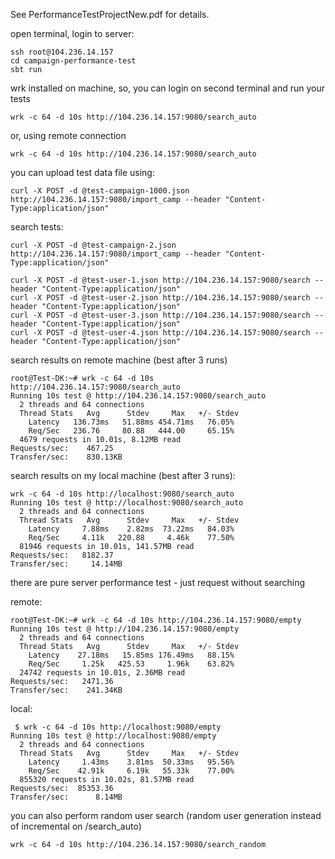 See PerformanceTestProjectNew.pdf for details.

open terminal, login to server:
```
ssh root@104.236.14.157
cd campaign-performance-test
sbt run
```

wrk installed on machine, so, you can login on second terminal and run your tests
```
wrk -c 64 -d 10s http://104.236.14.157:9080/search_auto
```

or, using remote connection
```
wrk -c 64 -d 10s http://104.236.14.157:9080/search_auto
```

you can upload test data file using:
```
curl -X POST -d @test-campaign-1000.json http://104.236.14.157:9080/import_camp --header "Content-Type:application/json"
```

search tests:
```
curl -X POST -d @test-campaign-2.json http://104.236.14.157:9080/import_camp --header "Content-Type:application/json"

curl -X POST -d @test-user-1.json http://104.236.14.157:9080/search --header "Content-Type:application/json"
curl -X POST -d @test-user-2.json http://104.236.14.157:9080/search --header "Content-Type:application/json"
curl -X POST -d @test-user-3.json http://104.236.14.157:9080/search --header "Content-Type:application/json"
curl -X POST -d @test-user-4.json http://104.236.14.157:9080/search --header "Content-Type:application/json"
```

search results on remote machine (best after 3 runs)
```
root@Test-DK:~# wrk -c 64 -d 10s http://104.236.14.157:9080/search_auto
Running 10s test @ http://104.236.14.157:9080/search_auto
  2 threads and 64 connections
  Thread Stats   Avg      Stdev     Max   +/- Stdev
    Latency   136.73ms   51.88ms 454.71ms   76.05%
    Req/Sec   236.76     80.88   444.00     65.15%
  4679 requests in 10.01s, 8.12MB read
Requests/sec:    467.25
Transfer/sec:    830.13KB
```

search results on my local machine (best after 3 runs):
```
wrk -c 64 -d 10s http://localhost:9080/search_auto
Running 10s test @ http://localhost:9080/search_auto
  2 threads and 64 connections
  Thread Stats   Avg      Stdev     Max   +/- Stdev
    Latency     7.88ms    2.82ms  73.22ms   84.03%
    Req/Sec     4.11k   220.88     4.46k    77.50%
  81946 requests in 10.01s, 141.57MB read
Requests/sec:   8182.37
Transfer/sec:     14.14MB
```

there are pure server performance test - just request without searching

remote:
```
root@Test-DK:~# wrk -c 64 -d 10s http://104.236.14.157:9080/empty
Running 10s test @ http://104.236.14.157:9080/empty
  2 threads and 64 connections
  Thread Stats   Avg      Stdev     Max   +/- Stdev
    Latency    27.18ms   15.85ms 176.49ms   88.15%
    Req/Sec     1.25k   425.53     1.96k    63.82%
  24742 requests in 10.01s, 2.36MB read
Requests/sec:   2471.36
Transfer/sec:    241.34KB
```

local:
```
 $ wrk -c 64 -d 10s http://localhost:9080/empty
Running 10s test @ http://localhost:9080/empty
  2 threads and 64 connections
  Thread Stats   Avg      Stdev     Max   +/- Stdev
    Latency     1.43ms    3.81ms  50.33ms   95.56%
    Req/Sec    42.91k     6.19k   55.33k    77.00%
  855320 requests in 10.02s, 81.57MB read
Requests/sec:  85353.36
Transfer/sec:      8.14MB
```

you can also perform random user search (random user generation instead of incremental on /search_auto)
```
wrk -c 64 -d 10s http://104.236.14.157:9080/search_random
```

